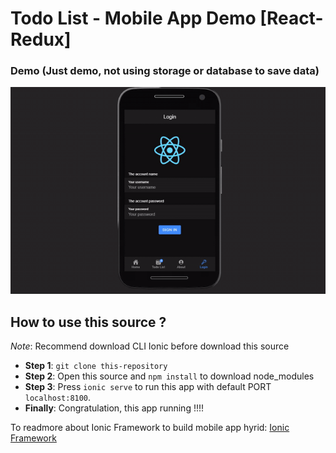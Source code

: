 # Todo List - Mobile App Demo [React-Redux]

### Demo (Just demo, not using storage or database to save data)

![Demo](/git-resource/demo.gif)

## How to use this source ?

_Note_: Recommend download CLI Ionic before download this source

- **Step 1**: `git clone this-repository`
- **Step 2**: Open this source and `npm install` to download node_modules
- **Step 3**: Press `ionic serve` to run this app with default PORT `localhost:8100`.
- **Finally**: Congratulation, this app running !!!!

To readmore about Ionic Framework to build mobile app hyrid: [Ionic Framework](https://ionicframework.com/docs/)
